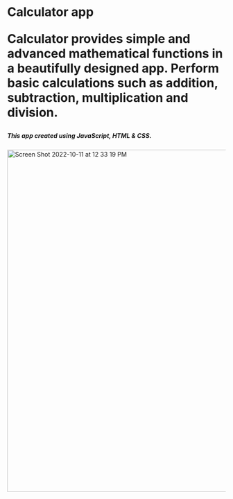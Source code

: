 <h1>Calculator app </h>

<p>Calculator provides simple and advanced mathematical functions in a beautifully designed app.
Perform basic calculations such as addition, subtraction, multiplication and division.<p>

<h5>This app created using JavaScript, HTML & CSS.</h5>


<img width="790" alt="Screen Shot 2022-10-11 at 12 33 19 PM" src="https://user-images.githubusercontent.com/75501058/195018680-0499ab16-037d-4352-9b9e-2ca9038977ac.png">
